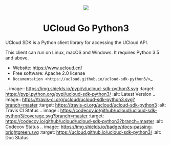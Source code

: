 <p align="center">
    <img src="https://ucloud-sdk.dl.ufileos.com/logos%2Flogo-mini.png" />
</p>

<h1 align="center">UCloud Go Python3</h1>

UCloud SDK is a Python client library for accessing the UCloud API.

This client can run on Linux, macOS and Windows. It requires Python 3.5 and above.

- Website: https://www.ucloud.cn/
- Free software: Apache 2.0 license
- `Documentation <https://ucloud.github.io/ucloud-sdk-python3/>`_

.. image:: https://img.shields.io/pypi/v/ucloud-sdk-python3.svg
   :target: https://pypi.python.org/pypi/ucloud-sdk-python3/
   :alt: Latest Version
.. image:: https://travis-ci.org/ucloud/ucloud-sdk-python3.svg?branch=master
   :target: https://travis-ci.org/ucloud/ucloud-sdk-python3
   :alt: Travis CI Status
.. image:: https://codecov.io/github/ucloud/ucloud-sdk-python3/coverage.svg?branch=master
   :target: https://codecov.io/github/ucloud/ucloud-sdk-python3?branch=master
   :alt: Codecov Status
.. image:: https://img.shields.io/badge/docs-passing-brightgreen.svg
   :target: https://ucloud.github.io/ucloud-sdk-python3/
   :alt: Doc Status
